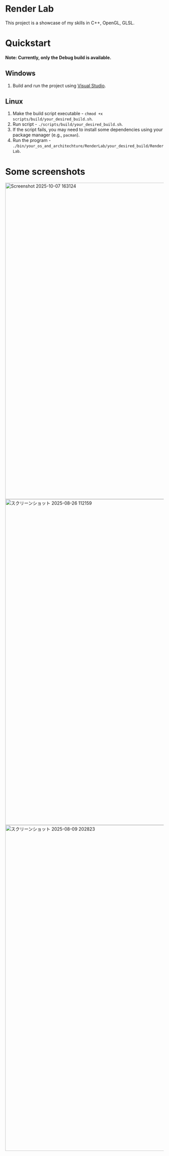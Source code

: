 # Render Lab

This project is a showcase of my skills in C++, OpenGL, GLSL.

# Quickstart

#### Note: Currently, only the Debug build is available.

## Windows
1. Build and run the project using [Visual Studio](https://visualstudio.microsoft.com/vs/).

## Linux
1. Make the build script executable - `chmod +x scripts/build/your_desired_build.sh`.
2. Run script - `./scripts/build/your_desired_build.sh`.
3. If the script fails, you may need to install some dependencies using your package manager (e.g., `pacman`).
4. Run the program - `./bin/your_os_and_architechture/RenderLab/your_desired_build/RenderLab`.

# Some screenshots
<img width="1919" height="1002" alt="Screenshot 2025-10-07 163124" src="https://github.com/user-attachments/assets/0f96e11b-87c1-49b5-aa71-f6b54e995fc5" />
<img width="1920" height="1032" alt="スクリーンショット 2025-08-26 112159" src="https://github.com/user-attachments/assets/1ef7b2ea-a7f0-4265-9efe-b423fa5da1bc" />
<img width="1920" height="1032" alt="スクリーンショット 2025-08-09 202823" src="https://github.com/user-attachments/assets/9df96853-01c1-4def-b6a4-8e01175df5c6" />
